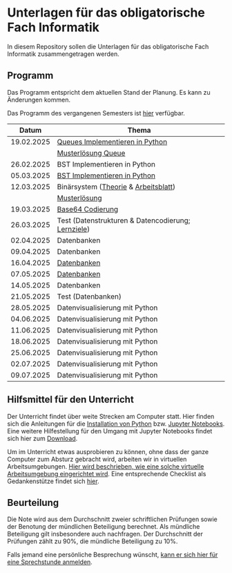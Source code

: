 # Unterlagen für das obligatorische Fach Informatik

In diesem Repository sollen die Unterlagen für das obligatorische Fach Informatik zusammengetragen werden.

## Programm

Das Programm entspricht dem aktuellen Stand der Planung. Es kann zu
Änderungen kommen.

Das Programm des vergangenen Semesters ist [hier](archive/inhalt.md) verfügbar.

| Datum | Thema |
| ----- | ----- |
| 19.02.2025 | [Queues Implementieren in Python](250219/queue.md) |
|            |<a target="_blank" href="https://colab.research.google.com/github/I-eW-24-28/Script/blob/main/docs/250219/queue.ipynb">Musterlösung Queue</a> |
| 26.02.2025 | BST Implementieren in Python |
| 05.03.2025 | <a target="_blank" href="https://colab.research.google.com/github/I-eW-24-28/Script/blob/main/docs/250305/bst.ipynb">BST Implementieren in Python</a> |
| 12.03.2025 | Binärsystem ([Theorie](250312/binaersystem.md) & <a href="https://colab.research.google.com/github/I-eW-24-28/Script/blob/main/docs/250312/umrechnungen.ipynb" target="_blank">Arbeitsblatt</a>) |
|            | <a target="_blank" href="https://colab.research.google.com/github/I-eW-24-28/Script/blob/main/docs/250312/muloe_umrechnungen_partiell.ipynb">Musterlösung</a> |
| 19.03.2025 | [Base64 Codierung](250319/base64.md) |
| 26.03.2025 | Test (Datenstrukturen & Datencodierung; [Lernziele](250326/lernziele.md)) |
| 02.04.2025 | Datenbanken |
| 09.04.2025 | Datenbanken |
| 16.04.2025 | [Datenbanken](250416/datenbank.md) |
| 07.05.2025 | [Datenbanken](250507/sql.md) |
| 14.05.2025 | Datenbanken |
| 21.05.2025 | Test (Datenbanken) |
| 28.05.2025 | Datenvisualisierung mit Python |
| 04.06.2025 | Datenvisualisierung mit Python |
| 11.06.2025 | Datenvisualisierung mit Python |
| 18.06.2025 | Datenvisualisierung mit Python |
| 25.06.2025 | Datenvisualisierung mit Python |
| 02.07.2025 | Datenvisualisierung mit Python |
| 09.07.2025 | Datenvisualisierung mit Python |

## Hilfsmittel für den Unterricht

Der Unterricht findet über weite Strecken am Computer statt. Hier finden
sich die Anleitungen für 
die [Installation von Python](anleitungen/python.md)
bzw.
[Jupyter Notebooks](anleitungen/jupyter.md).  
Eine weitere Hilfestellung für den Umgang mit Jupyter Notebooks findet sich hier
zum [Download](https://github.com/I-eW-24-28/Script/blob/main/docs/anleitungen/jupyter_cheat_sheet.pdf).

Um im Unterricht etwas ausprobieren zu können, ohne dass der ganze
Computer zum Absturz gebracht wird, arbeiten wir in virtuellen
Arbeitsumgebungen. [Hier wird beschrieben, wie eine solche virtuelle
Arbeitsumgebung eingerichtet wird](anleitungen/anleitung_venv.md). Eine
entsprechende Checklist als Gedankenstütze findet sich [hier](anleitungen/kurzanleitung_venv.md).


## Beurteilung

Die Note wird aus dem Durchschnitt zweier schriftlichen Prüfungen
sowie der Benotung der mündlichen Beteiligung berechnet. Als mündliche
Beteiligung gilt insbesondere auch nachfragen. Der
Durchschnitt der Prüfungen zählt zu 90%, die mündliche Beteiligung zu
10%.  

Falls jemand eine persönliche Besprechung wünscht, [kann er sich hier für
eine Sprechstunde anmelden](https://calendar.app.google/Rwb7qnemeNEhK682A).
